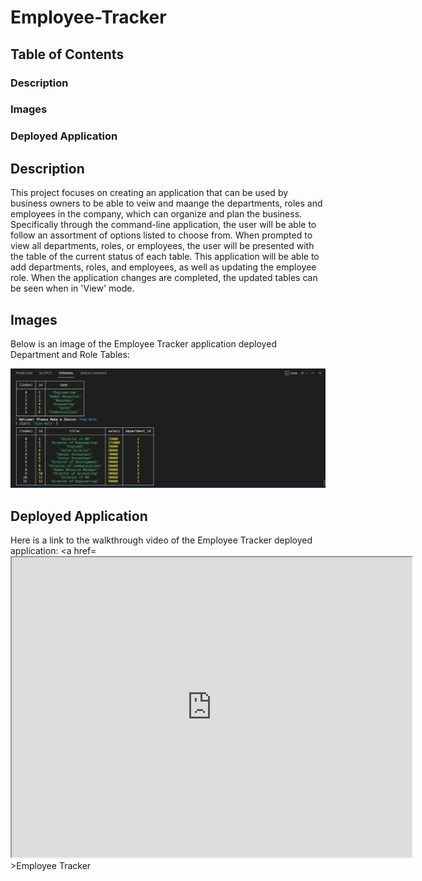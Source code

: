 # Employee-Tracker

## Table of Contents
### Description
### Images
### Deployed Application

## Description
This project focuses on creating an application that can be used by business owners to be able to veiw and maange the departments, roles and employees in the company, which can organize and plan the business. Specifically through the command-line application, the user will be able to follow an assortment of options listed to choose from. When prompted to view all departments, roles, or employees, the user will be presented with the table of the current status of each table. This application will be able to add departments, roles, and employees, as well as updating the employee role. When the application changes are completed, the updated tables can be seen when in 'View' mode.


## Images
Below is an image of the Employee Tracker application deployed Department and Role Tables:

<img src="./assets/images/img1.png" alt="Image of Tables in the Employee Tracker">


## Deployed Application
Here is a link to the walkthrough video of the Employee Tracker deployed application:
<a href=<iframe src="https://drive.google.com/file/d/13HIEVBU6oEWJ37ZmKxACx2vCrMCZoEG9/preview" width="640" height="480"></iframe>>Employee Tracker</a> 
